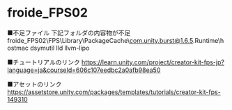 # froide_FPS02
■不足ファイル
下記フォルダの内容物が不足
froide_FPS02\FPS\Library\PackageCache\com.unity.burst@1.6.5\.Runtime\hostmac
dsymutil
lld
llvm-lipo

■チュートリアルのリンク
https://learn.unity.com/project/creator-kit-fps-jp?language=ja&courseId=606c107eedbc2a0afb98ea50

■アセットのリンク
https://assetstore.unity.com/packages/templates/tutorials/creator-kit-fps-149310